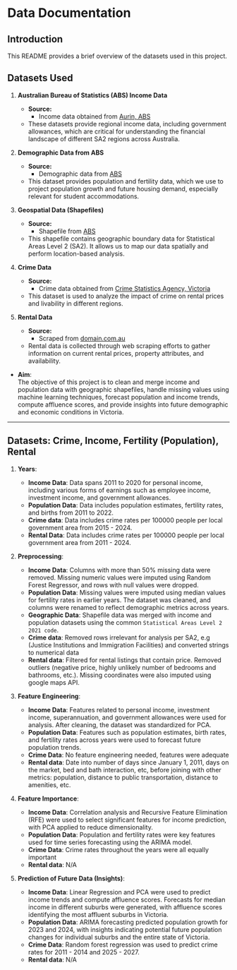 # Data Documentation

## Introduction
This README provides a brief overview of the datasets used in this project.
  
## Datasets Used

1. **Australian Bureau of Statistics (ABS) Income Data**
   - **Source:**
     - Income data obtained from [Aurin, ABS]([https://www.abs.gov.au/](https://adp-access.aurin.org.au/dataset/au-govt-abs-abs-data-by-region-income-asgs-sa2-2011-2019-sa2-2016))
   - These datasets provide regional income data, including government allowances, which are critical for understanding the financial landscape of different SA2 regions across Australia.

2. **Demographic Data from ABS**
   - **Source:**
     - Demographic data from [ABS](https://www.abs.gov.au/)
   - This dataset provides population and fertility data, which we use to project population growth and future housing demand, especially relevant for student accommodations.

3. **Geospatial Data (Shapefiles)**
   - **Source:**
     - Shapefile from [ABS](https://www.abs.gov.au/statistics/standards/australian-statistical-geography-standard-asgs-edition-3/jul2021-jun2026/access-and-downloads/digital-boundary-files)
   - This shapefile contains geographic boundary data for Statistical Areas Level 2 (SA2). It allows us to map our data spatially and perform location-based analysis.

4. **Crime Data**
   - **Source:**
     - Crime data obtained from [Crime Statistics Agency, Victoria](https://www.crimestatistics.vic.gov.au/)
   - This dataset is used to analyze the impact of crime on rental prices and livability in different regions.

5. **Rental Data**
   - **Source:**
     - Scraped from [domain.com.au](https://www.domain.com.au/)
   - Rental data is collected through web scraping efforts to gather information on current rental prices, property attributes, and availability.


- **Aim**:  
  The objective of this project is to clean and merge income and population data with geographic shapefiles, handle missing values using machine learning techniques, forecast population and income trends, compute affluence scores, and provide insights into future demographic and economic conditions in Victoria.

---

## Datasets: Crime, Income, Fertility (Population), Rental

1. **Years**:  
   - **Income Data**: Data spans 2011 to 2020 for personal income, including various forms of earnings such as employee income, investment income, and government allowances.
   - **Population Data**: Data includes population estimates, fertility rates, and births from 2011 to 2022.
   - **Crime data**: Data includes crime rates per 100000 people per local government area from 2015 - 2024.
   - **Rental Data**: Data includes crime rates per 100000 people per local government area from 2011 - 2024.

2. **Preprocessing**:
   - **Income Data**: Columns with more than 50% missing data were removed. Missing numeric values were imputed using Random Forest Regressor, and rows with null values were dropped.
   - **Population Data**: Missing values were imputed using median values for fertility rates in earlier years. The dataset was cleaned, and columns were renamed to reflect demographic metrics across years.
   - **Geographic Data**: Shapefile data was merged with income and population datasets using the common `Statistical Areas Level 2 2021 code`.
   - **Crime data**: Removed rows irrelevant for analysis per SA2, e.g (Justice Institutions and Immigration Facilities) and converted strings to numerical data
   - **Rental data**: Filtered for rental listings that contain price. Removed outliers (negative price, highly unlikely number of bedrooms and bathrooms, etc.). Missing coordinates were also imputed using google maps API.


3. **Feature Engineering**:
   - **Income Data**: Features related to personal income, investment income, superannuation, and government allowances were used for analysis. After cleaning, the dataset was standardized for PCA.
   - **Population Data**: Features such as population estimates, birth rates, and fertility rates across years were used to forecast future population trends.
   -  **Crime Data**: No feature engineering needed, features were adequate
   - **Rental data**: Date into number of days since January 1, 2011, days on the market, bed and bath interaction, etc, before joining with other metrics: population, distance to public transportation, distance to amenities, etc.

4. **Feature Importance**:
   - **Income Data**: Correlation analysis and Recursive Feature Elimination (RFE) were used to select significant features for income prediction, with PCA applied to reduce dimensionality.
   - **Population Data**: Population and fertility rates were key features used for time series forecasting using the ARIMA model.
   - **Crime Data**: Crime rates throughout the years were all equally important
   - **Rental data**: N/A

5. **Prediction of Future Data (Insights)**:
   - **Income Data**: Linear Regression and PCA were used to predict income trends and compute affluence scores. Forecasts for median income in different suburbs were generated, with affluence scores identifying the most affluent suburbs in Victoria.
   - **Population Data**: ARIMA forecasting predicted population growth for 2023 and 2024, with insights indicating potential future population changes for individual suburbs and the entire state of Victoria.
   - **Crime Data**: Random forest regression was used to predict crime rates for 2011 - 2014 and 2025 - 2027.
   - **Rental data**: N/A




